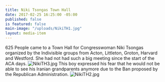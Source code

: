 ```yaml
---
title: Niki Tsongas Town Hall
date: 2017-02-25 16:25:00 -05:00
published: false
is featured: false
main-image: "/uploads/NikiTH1.jpg"
layout: media-item
---
```


625 People came to a Town Hall for Congresswoman Niki Tsongas organized by the Indivisible groups from Acton, Littleton, Groton, Harvard and Westford. She had not had such a big meeting since the start of the ACA days.
![NikiTH3.jpg](/uploads/NikiTH3.jpg)
This boy expressed his fear that he would not be able to see his Iranian grandparents anymore due to the Ban proposed by the Republican Administration.
![NikiTH2.jpg](/uploads/NikiTH2.jpg)
